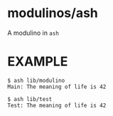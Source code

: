 # modulinos/ash

A modulino in `ash`

# EXAMPLE

```
$ ash lib/modulino
Main: The meaning of life is 42

$ ash lib/test
Test: The meaning of life is 42
```
